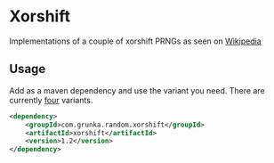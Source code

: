 # Xorshift
Implementations of a couple of xorshift PRNGs as seen on [Wikipedia](https://en.wikipedia.org/wiki/Xorshift)

## Usage

Add as a maven dependency and use the variant you need. There are currently [four][variants] variants.

```xml
<dependency>
    <groupId>com.grunka.random.xorshift</groupId>
    <artifactId>xorshift</artifactId>
    <version>1.2</version>
</dependency>
```

[variants]: https://github.com/grunka/xorshift/tree/master/src/main/java/com/grunka/random/xorshift
